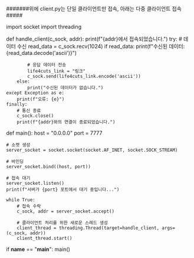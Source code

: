 #######위에 client.py는 단일 클라이언트만 접속, 아래는 다중 클라이언트 접속#####



import socket
import threading

def handle_client(c_sock, addr):
    print(f"{addr}에서 접속되었습니다.")
    try:
        # 데이터 수신
        read_data = c_sock.recv(1024)
        if read_data:
            print(f"수신된 데이터: {read_data.decode('ascii')}")

            # 응답 데이터 전송
            life4cuts_link = "링크"
            c_sock.send(life4cuts_link.encode('ascii'))
        else:
            print("수신된 데이터가 없습니다.")
    except Exception as e:
        print(f"오류: {e}")
    finally:
        # 통신 종료
        c_sock.close()
        print(f"{addr}와의 연결이 종료되었습니다.")

def main():
    host = "0.0.0.0"
    port = 7777

    # 소켓 생성
    server_socket = socket.socket(socket.AF_INET, socket.SOCK_STREAM)

    # 바인딩
    server_socket.bind((host, port))
    
    # 접속 대기
    server_socket.listen()
    print(f"서버가 {port} 포트에서 대기 중입니다...")

    while True:
        # 접속 수락
        c_sock, addr = server_socket.accept()
        
        # 클라이언트 처리를 위한 새로운 스레드 생성
        client_thread = threading.Thread(target=handle_client, args=(c_sock, addr))
        client_thread.start()

if __name__ == "__main__":
    main()
